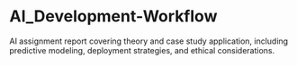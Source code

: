 # AI_Development-Workflow
AI assignment report covering theory and case study application, including predictive modeling, deployment strategies, and ethical considerations.
